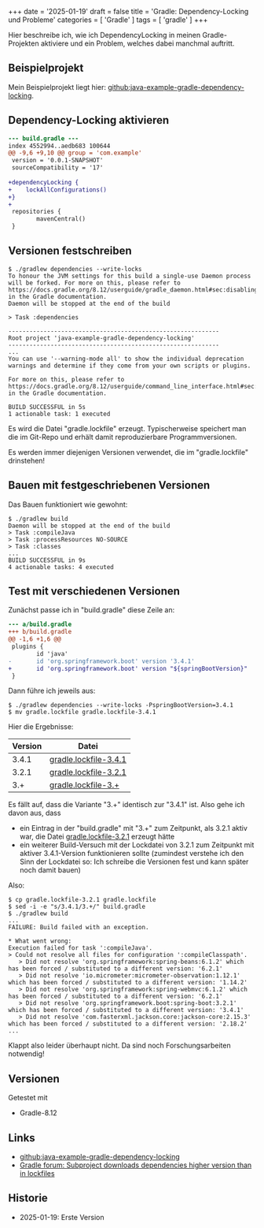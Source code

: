 +++
date = '2025-01-19'
draft = false
title = 'Gradle: Dependency-Locking und Probleme'
categories = [ 'Gradle' ]
tags = [ 'gradle' ]
+++

<!--
Gradle: Dependency-Locking und Probleme
=======================================
-->

Hier beschreibe ich, wie ich DependencyLocking
in meinen Gradle-Projekten aktiviere und
ein Problem, welches dabei manchmal auftritt.

<!--more-->

Beispielprojekt
---------------

Mein Beispielprojekt liegt hier: [github:java-example-gradle-dependency-locking](https://github.com/uli-heller/java-example-gradle-dependency-locking).

Dependency-Locking aktivieren
-----------------------------

```diff
--- build.gradle ---
index 4552994..aedb683 100644
@@ -9,6 +9,10 @@ group = 'com.example'
 version = '0.0.1-SNAPSHOT'
 sourceCompatibility = '17'
 
+dependencyLocking {
+    lockAllConfigurations()
+}
+
 repositories {
        mavenCentral()
 }
```

Versionen festschreiben
-----------------------

```
$ ./gradlew dependencies --write-locks
To honour the JVM settings for this build a single-use Daemon process will be forked. For more on this, please refer to https://docs.gradle.org/8.12/userguide/gradle_daemon.html#sec:disabling_the_daemon in the Gradle documentation.
Daemon will be stopped at the end of the build 

> Task :dependencies

------------------------------------------------------------
Root project 'java-example-gradle-dependency-locking'
------------------------------------------------------------
...
You can use '--warning-mode all' to show the individual deprecation warnings and determine if they come from your own scripts or plugins.

For more on this, please refer to https://docs.gradle.org/8.12/userguide/command_line_interface.html#sec:command_line_warnings in the Gradle documentation.

BUILD SUCCESSFUL in 5s
1 actionable task: 1 executed
```

Es wird die Datei "gradle.lockfile" erzeugt.
Typischerweise speichert man die im Git-Repo
und erhält damit reproduzierbare Programmversionen.

Es werden immer diejenigen Versionen verwendet,
die im "gradle.lockfile" drinstehen!

Bauen mit festgeschriebenen Versionen
-------------------------------------

Das Bauen funktioniert wie gewohnt:

```
$ ./gradlew build
Daemon will be stopped at the end of the build 
> Task :compileJava
> Task :processResources NO-SOURCE
> Task :classes
...
BUILD SUCCESSFUL in 9s
4 actionable tasks: 4 executed
```

Test mit verschiedenen Versionen
--------------------------------

Zunächst passe ich in "build.gradle" diese Zeile an:

```diff
--- a/build.gradle
+++ b/build.gradle
@@ -1,6 +1,6 @@
 plugins {
        id 'java'
-       id 'org.springframework.boot' version '3.4.1'
+       id 'org.springframework.boot' version "${springBootVersion}"
 }
```

Dann führe ich jeweils aus:

```
$ ./gradlew dependencies --write-locks -PspringBootVersion=3.4.1
$ mv gradle.lockfile gradle.lockfile-3.4.1
```

Hier die Ergebnisse:

Version | Datei
--------|-------
3.4.1   | [gradle.lockfile-3.4.1](https://github.com/uli-heller/-java-example-gradle-dependency-locking/blob/main/gradle.lockfile-3.4.1)
3.2.1   | [gradle.lockfile-3.2.1](https://github.com/uli-heller/-java-example-gradle-dependency-locking/blob/main/gradle.lockfile-3.2.1)
3.+     | [gradle.lockfile-3.+](https://github.com/uli-heller/-java-example-gradle-dependency-locking/blob/main/gradle.lockfile-3.%2B)

Es fällt auf, dass die Variante "3.+" identisch zur "3.4.1" ist.
Also gehe ich davon aus, dass

- ein Eintrag in der "build.gradle" mit "3.+" zum Zeitpunkt, als 3.2.1 aktiv war, die Datei
 [gradle.lockfile-3.2.1](https://github.com/uli-heller/-java-example-gradle-dependency-locking/blob/main/gradle.lockfile-3.2.1)
 erzeugt hätte
- ein weiterer Build-Versuch mit der Lockdatei von 3.2.1 zum Zeitpunkt mit aktiver 3.4.1-Version funktionieren sollte
  (zumindest verstehe ich den Sinn der Lockdatei so: Ich schreibe die Versionen fest und kann später noch damit bauen)

Also:

```
$ cp gradle.lockfile-3.2.1 gradle.lockfile
$ sed -i -e "s/3.4.1/3.+/" build.gradle
$ ./gradlew build
...
FAILURE: Build failed with an exception.

* What went wrong:
Execution failed for task ':compileJava'.
> Could not resolve all files for configuration ':compileClasspath'.
   > Did not resolve 'org.springframework:spring-beans:6.1.2' which has been forced / substituted to a different version: '6.2.1'
   > Did not resolve 'io.micrometer:micrometer-observation:1.12.1' which has been forced / substituted to a different version: '1.14.2'
   > Did not resolve 'org.springframework:spring-webmvc:6.1.2' which has been forced / substituted to a different version: '6.2.1'
   > Did not resolve 'org.springframework.boot:spring-boot:3.2.1' which has been forced / substituted to a different version: '3.4.1'
   > Did not resolve 'com.fasterxml.jackson.core:jackson-core:2.15.3' which has been forced / substituted to a different version: '2.18.2'
...
```

Klappt also leider überhaupt nicht. Da sind noch Forschungsarbeiten
notwendig!

Versionen
---------

Getestet mit

- Gradle-8.12

Links
-----

- [github:java-example-gradle-dependency-locking](https://github.com/uli-heller/java-example-gradle-dependency-locking)
- [Gradle forum: Subproject downloads dependencies higher version than in lockfiles](https://discuss.gradle.org/t/subproject-downloads-dependencies-higher-version-than-in-lockfiles/38308)

Historie
--------

- 2025-01-19: Erste Version
